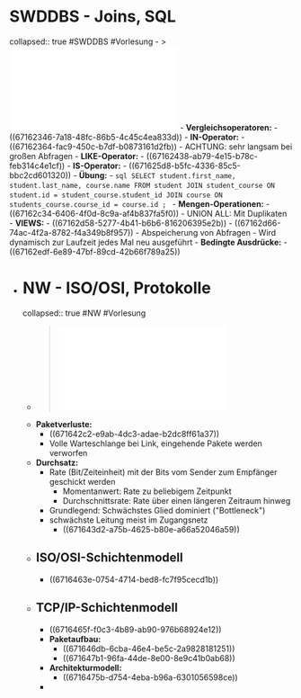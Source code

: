 # SWDDBS - Joins, SQL
collapsed:: true
#SWDDBS #Vorlesung
	- > ![Folien SQL](../assets/04_SQL_1728901687385_0.pdf)
	- **Vergleichsoperatoren:**
		- ((67162346-7a18-48fc-86b5-4c45c4ea833d))
	- **IN-Operator:**
		- ((67162364-fac9-450c-b7df-b0873161d2fb))
		- ACHTUNG: sehr langsam bei großen Abfragen
	- **LIKE-Operator:**
		- ((67162438-ab79-4e15-b78c-feb314c4e1cf))
	- **IS-Operator:**
		- ((671625d8-b5fc-4336-85c5-bbc2cd601320))
	- **Übung:**
		- ```sql
		  SELECT student.first_name, student.last_name, course.name
		  FROM student
		  JOIN student_course
		  	ON student.id = student_course.student_id
		  JOIN course
		  	ON students_course.course_id = course.id ;
		  ```
	- **Mengen-Operationen:**
		- ((67162c34-6406-4f0d-8c9a-af4b837fa5f0))
		- UNION ALL: Mit Duplikaten
	- **VIEWS:**
		- ((67162d58-5277-4b41-b6b6-816206395e2b))
		- ((67162d66-74ac-4f2a-8782-f4a349b8f957))
		- Abspeicherung von Abfragen
		- Wird dynamisch zur Laufzeit jedes Mal neu ausgeführt
	- **Bedingte Ausdrücke:**
		- ((67162edf-6e89-47bf-89cd-42b66f789a25))
- # NW - ISO/OSI, Protokolle
  collapsed:: true
  #NW #Vorlesung
	- > ![Folien Kapitel 1](../assets/FFI_NW_Kapitel1_1728302756374_0.pdf)
	- **Paketverluste:**
		- ((671642c2-e9ab-4dc3-adae-b2dc8ff61a37))
		- Volle Warteschlange bei Link, eingehende Pakete werden verworfen
	- **Durchsatz:**
		- Rate (Bit/Zeiteinheit) mit der Bits vom Sender zum Empfänger geschickt werden
			- Momentanwert: Rate zu beliebigem Zeitpunkt
			- Durchschnittsrate: Rate über einen längeren Zeitraum hinweg
		- Grundlegend: Schwächstes Glied dominiert ("Bottleneck")
		- schwächste Leitung meist im Zugangsnetz
			- ((671643d2-a75b-4625-b80e-a66a52046a59))
	- ## ISO/OSI-Schichtenmodell
		- ((6716463e-0754-4714-bed8-fc7f95cecd1b))
	- ## TCP/IP-Schichtenmodell
		- ((6716465f-f0c3-4b89-ab90-976b68924e12))
		- **Paketaufbau:**
			- ((671646db-6cba-46e4-be5c-2a9828181251))
			- ((671647b1-96fa-44de-8e00-8e9c41b0ab68))
		- **Architekturmodell:**
			- ((6716475b-d754-4eba-b96a-6301056598ce))
		-